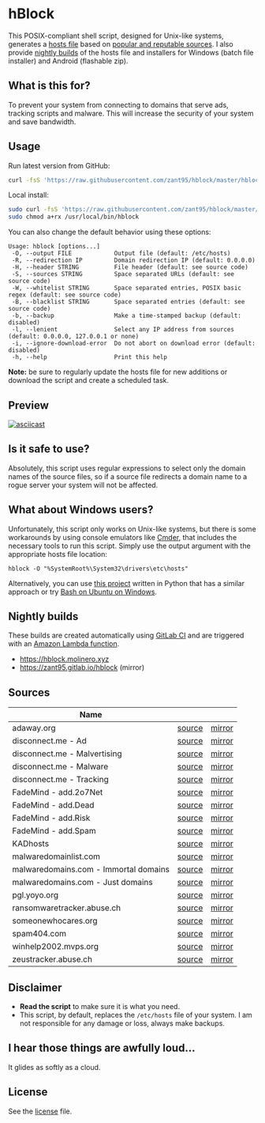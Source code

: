 # hBlock
This POSIX-compliant shell script, designed for Unix-like systems, generates a [hosts file](http://man7.org/linux/man-pages/man5/hosts.5.html) based on [popular and reputable sources](#sources).
I also provide [nightly builds](#nightly-builds) of the hosts file and installers for Windows (batch file installer) and Android (flashable zip).

## What is this for?
To prevent your system from connecting to domains that serve ads, tracking scripts and malware. This will increase the security of your system and save bandwidth.

## Usage
Run latest version from GitHub:
```sh
curl -fsS 'https://raw.githubusercontent.com/zant95/hblock/master/hblock' | sh
```
Local install:
```sh
sudo curl -fsS 'https://raw.githubusercontent.com/zant95/hblock/master/hblock' -o /usr/local/bin/hblock
sudo chmod a+rx /usr/local/bin/hblock
```
You can also change the default behavior using these options:
```
Usage: hblock [options...]
 -O, --output FILE            Output file (default: /etc/hosts)
 -R, --redirection IP         Domain redirection IP (default: 0.0.0.0)
 -H, --header STRING          File header (default: see source code)
 -S, --sources STRING         Space separated URLs (default: see source code)
 -W, --whitelist STRING       Space separated entries, POSIX basic regex (default: see source code)
 -B, --blacklist STRING       Space separated entries (default: see source code)
 -b, --backup                 Make a time-stamped backup (default: disabled)
 -l, --lenient                Select any IP address from sources (default: 0.0.0.0, 127.0.0.1 or none)
 -i, --ignore-download-error  Do not abort on download error (default: disabled)
 -h, --help                   Print this help
```
**Note:** be sure to regularly update the hosts file for new additions or download the script and create a scheduled task.

## Preview
[![asciicast](https://asciinema.org/a/95561.png)](https://asciinema.org/a/95561)

## Is it safe to use?
Absolutely, this script uses regular expressions to select only the domain names of the source files, so if a source file redirects a domain name to a rogue server your system will not be affected.

## What about Windows users?
Unfortunately, this script only works on Unix-like systems, but there is some workarounds by using console emulators like [Cmder](http://cmder.net), that includes the necessary tools to run this script.
Simply use the output argument with the appropriate hosts file location:
```
hblock -O "%SystemRoot%\System32\drivers\etc\hosts"
```

Alternatively, you can use [this project](https://github.com/StevenBlack/hosts) written in Python that has a similar approach or try [Bash on Ubuntu on Windows](https://github.com/Microsoft/BashOnWindows).

## Nightly builds
These builds are created automatically using [GitLab CI](https://gitlab.com/zant95/hblock/pipelines) and are triggered with an [Amazon Lambda function](https://gist.github.com/zant95/b181089dac06205c7fd18190e6ab8e67).
- https://hblock.molinero.xyz
- https://zant95.gitlab.io/hblock (mirror)

## Sources
| Name                                  |                                                     |                                                     |
| ------------------------------------- | :-------------------------------------------------: | :-------------------------------------------------: |
| adaway.org                            | [source][source-adaway.org]                         | [mirror][mirror-adaway.org]                         |
| disconnect.me - Ad                    | [source][source-disconnect.me-ad]                   | [mirror][mirror-disconnect.me-ad]                   |
| disconnect.me - Malvertising          | [source][source-disconnect.me-malvertising]         | [mirror][mirror-disconnect.me-malvertising]         |
| disconnect.me - Malware               | [source][source-disconnect.me-malware]              | [mirror][mirror-disconnect.me-malware]              |
| disconnect.me - Tracking              | [source][source-disconnect.me-tracking]             | [mirror][mirror-disconnect.me-tracking]             |
| FadeMind - add.2o7Net                 | [source][source-fademind-add.2o7net]                | [mirror][mirror-fademind-add.2o7net]                |
| FadeMind - add.Dead                   | [source][source-fademind-add.dead]                  | [mirror][mirror-fademind-add.dead]                  |
| FadeMind - add.Risk                   | [source][source-fademind-add.risk]                  | [mirror][mirror-fademind-add.risk]                  |
| FadeMind - add.Spam                   | [source][source-fademind-add.spam]                  | [mirror][mirror-fademind-add.spam]                  |
| KADhosts                              | [source][source-kadhosts]                           | [mirror][mirror-kadhosts]                           |
| malwaredomainlist.com                 | [source][source-malwaredomainlist.com]              | [mirror][mirror-malwaredomainlist.com]              |
| malwaredomains.com - Immortal domains | [source][source-malwaredomains.com-immortaldomains] | [mirror][mirror-malwaredomains.com-immortaldomains] |
| malwaredomains.com - Just domains     | [source][source-malwaredomains.com-justdomains]     | [mirror][mirror-malwaredomains.com-justdomains]     |
| pgl.yoyo.org                          | [source][source-pgl.yoyo.org]                       | [mirror][mirror-pgl.yoyo.org]                       |
| ransomwaretracker.abuse.ch            | [source][source-ransomwaretracker.abuse.ch]         | [mirror][mirror-ransomwaretracker.abuse.ch]         |
| someonewhocares.org                   | [source][source-someonewhocares.org]                | [mirror][mirror-someonewhocares.org]                |
| spam404.com                           | [source][source-spam404.com]                        | [mirror][mirror-spam404.com]                        |
| winhelp2002.mvps.org                  | [source][source-winhelp2002.mvps.org]               | [mirror][mirror-winhelp2002.mvps.org]               |
| zeustracker.abuse.ch                  | [source][source-zeustracker.abuse.ch]               | [mirror][mirror-zeustracker.abuse.ch]               |

[source-adaway.org]: https://adaway.org/hosts.txt
[mirror-adaway.org]: https://raw.githubusercontent.com/zant95/hmirror/master/data/adaway.org/list.txt
[source-disconnect.me-ad]: https://s3.amazonaws.com/lists.disconnect.me/simple_ad.txt
[mirror-disconnect.me-ad]: https://raw.githubusercontent.com/zant95/hmirror/master/data/disconnect.me-ad/list.txt
[source-disconnect.me-malvertising]: https://s3.amazonaws.com/lists.disconnect.me/simple_malvertising.txt
[mirror-disconnect.me-malvertising]: https://raw.githubusercontent.com/zant95/hmirror/master/data/disconnect.me-malvertising/list.txt
[source-disconnect.me-malware]: https://s3.amazonaws.com/lists.disconnect.me/simple_malware.txt
[mirror-disconnect.me-malware]: https://raw.githubusercontent.com/zant95/hmirror/master/data/disconnect.me-malware/list.txt
[source-disconnect.me-tracking]: https://s3.amazonaws.com/lists.disconnect.me/simple_tracking.txt
[mirror-disconnect.me-tracking]: https://raw.githubusercontent.com/zant95/hmirror/master/data/disconnect.me-tracking/list.txt
[source-fademind-add.2o7net]: https://raw.githubusercontent.com/FadeMind/hosts.extras/master/add.2o7Net/hosts
[mirror-fademind-add.2o7net]: https://raw.githubusercontent.com/zant95/hmirror/master/data/fademind-add.2o7net/list.txt
[source-fademind-add.dead]: https://raw.githubusercontent.com/FadeMind/hosts.extras/master/add.Dead/hosts
[mirror-fademind-add.dead]: https://raw.githubusercontent.com/zant95/hmirror/master/data/fademind-add.dead/list.txt
[source-fademind-add.risk]: https://raw.githubusercontent.com/FadeMind/hosts.extras/master/add.Risk/hosts
[mirror-fademind-add.risk]: https://raw.githubusercontent.com/zant95/hmirror/master/data/fademind-add.risk/list.txt
[source-fademind-add.spam]: https://raw.githubusercontent.com/FadeMind/hosts.extras/master/add.Spam/hosts
[mirror-fademind-add.spam]: https://raw.githubusercontent.com/zant95/hmirror/master/data/fademind-add.spam/list.txt
[source-kadhosts]: https://raw.githubusercontent.com/azet12/KADhosts/master/KADhosts.txt
[mirror-kadhosts]: https://raw.githubusercontent.com/zant95/hmirror/master/data/kadhosts/list.txt
[source-malwaredomainlist.com]: https://www.malwaredomainlist.com/hostslist/hosts.txt
[mirror-malwaredomainlist.com]: https://raw.githubusercontent.com/zant95/hmirror/master/data/malwaredomainlist.com/list.txt
[source-malwaredomains.com-immortaldomains]: http://mirror1.malwaredomains.com/files/immortal_domains.txt
[mirror-malwaredomains.com-immortaldomains]: https://raw.githubusercontent.com/zant95/hmirror/master/data/malwaredomains.com-immortaldomains/list.txt
[source-malwaredomains.com-justdomains]: http://mirror1.malwaredomains.com/files/justdomains
[mirror-malwaredomains.com-justdomains]: https://raw.githubusercontent.com/zant95/hmirror/master/data/malwaredomains.com-justdomains/list.txt
[source-pgl.yoyo.org]: https://pgl.yoyo.org/adservers/serverlist.php?hostformat=nohtml&mimetype=plaintext
[mirror-pgl.yoyo.org]: https://raw.githubusercontent.com/zant95/hmirror/master/data/pgl.yoyo.org/list.txt
[source-ransomwaretracker.abuse.ch]: https://ransomwaretracker.abuse.ch/downloads/RW_DOMBL.txt
[mirror-ransomwaretracker.abuse.ch]: https://raw.githubusercontent.com/zant95/hmirror/master/data/ransomwaretracker.abuse.ch/list.txt
[source-someonewhocares.org]: http://someonewhocares.org/hosts/hosts
[mirror-someonewhocares.org]: https://raw.githubusercontent.com/zant95/hmirror/master/data/someonewhocares.org/list.txt
[source-spam404.com]: https://raw.githubusercontent.com/Dawsey21/Lists/master/main-blacklist.txt
[mirror-spam404.com]: https://raw.githubusercontent.com/zant95/hmirror/master/data/spam404.com/list.txt
[source-winhelp2002.mvps.org]: http://winhelp2002.mvps.org/hosts.txt
[mirror-winhelp2002.mvps.org]: https://raw.githubusercontent.com/zant95/hmirror/master/data/winhelp2002.mvps.org/list.txt
[source-zeustracker.abuse.ch]: https://zeustracker.abuse.ch/blocklist.php?download=domainblocklist
[mirror-zeustracker.abuse.ch]: https://raw.githubusercontent.com/zant95/hmirror/master/data/zeustracker.abuse.ch/list.txt

## Disclaimer
- **Read the script** to make sure it is what you need.
- This script, by default, replaces the `/etc/hosts` file of your system. I am not responsible for any damage or loss, always make backups.

## I hear those things are awfully loud...
It glides as softly as a cloud.

## License
See the [license](LICENSE) file.

